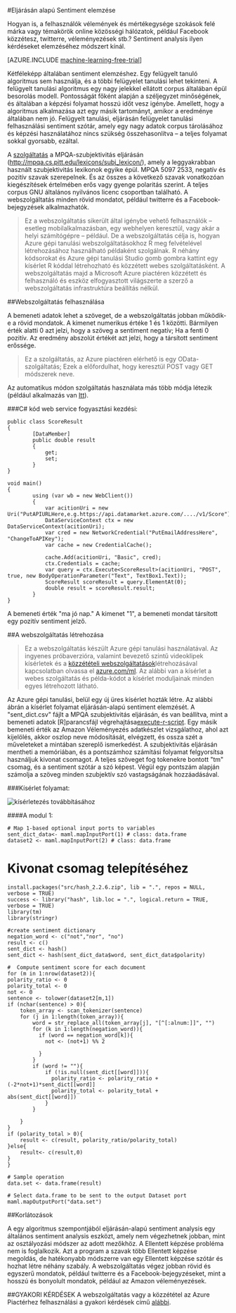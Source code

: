 <properties 
    pageTitle="Eljárásán alapú Sentiment Analysis |} Microsoft Azure" 
    description="Eljárásán alapú Sentiment elemzése" 
    services="machine-learning" 
    documentationCenter="" 
    authors="pengxia" 
    manager="jhubbard" 
    editor="cgronlun"/>

<tags 
    ms.service="machine-learning" 
    ms.workload="data-services" 
    ms.tgt_pltfrm="na" 
    ms.devlang="na" 
    ms.topic="article" 
    ms.date="09/16/2016" 
    ms.author="pengxia"/> 



#<a name="lexicon-based-sentiment-analysis"></a>Eljárásán alapú Sentiment elemzése 

Hogyan is, a felhasználók vélemények és mértékegysége szokások felé márka vagy témakörök online közösségi hálózatok, például Facebook közzétesz, twitterre, véleményezések stb.? Sentiment analysis ilyen kérdéseket elemzéséhez módszert kínál.


[AZURE.INCLUDE [machine-learning-free-trial](../../includes/machine-learning-free-trial.md)]

Kétféleképp általában sentiment elemzéshez. Egy felügyelt tanuló algoritmus sem használja, és a többi felügyelet tanulási lehet tekinteni. A felügyelt tanulási algoritmus egy nagy jelekkel ellátott corpus általában épül besorolás modell. Pontosságát főként alapján a széljegyzet minőségének, és általában a képzési folyamat hosszú időt vesz igénybe. Amellett, hogy a algoritmus alkalmazása azt egy másik tartományt, amikor a eredménye általában nem jó. Felügyelt tanulási, eljárásán felügyelet tanulási felhasználási sentiment szótár, amely egy nagy adatok corpus tárolásához és képzési használatához nincs szükség összehasonlítva – a teljes folyamat sokkal gyorsabb, ezáltal. 

A [szolgáltatás](https://datamarket.azure.com/dataset/aml_labs/lexicon_based_sentiment_analysis) a MPQA-szubjektivitás eljárásán (http://mpqa.cs.pitt.edu/lexicons/subj_lexicon/), amely a leggyakrabban használt szubjektivitás lexikonok egyike épül. MPQA 5097 2533, negatív és pozitív szavak szerepelnek. És az összes a következő szavak vonatkozóan kiegészítések értelmében erős vagy gyenge polaritás szerint. A teljes corpus GNU általános nyilvános licenc csoportban található. A webszolgáltatás minden rövid mondatot, például twitterre és a Facebook-bejegyzések alkalmazhatók. 

>Ez a webszolgáltatás sikerült által igénybe vehető felhasználók – esetleg mobilalkalmazásban, egy webhelyen keresztül, vagy akár a helyi számítógépre – például. De a webszolgáltatás célja is, hogyan Azure gépi tanulási webszolgáltatásokhoz R meg felvételével létrehozásához használható példaként szolgálnak. R néhány kódsorokat és Azure gépi tanulási Studio gomb gombra kattint egy kísérlet R kóddal létrehozható és közzétett webes szolgáltatásként. A webszolgáltatás majd a Microsoft Azure piactéren közzétett és felhasználó és eszköz elfogyasztott világszerte a szerző a webszolgáltatás infrastruktúra beállítás nélkül.

##<a name="consumption-of-web-service"></a>Webszolgáltatás felhasználása

A bemeneti adatok lehet a szöveget, de a webszolgáltatás jobban működik-e a rövid mondatok. A kimenet numerikus értéke 1 és 1 közötti. Bármilyen érték alatti 0 azt jelzi, hogy a szöveg a sentiment negatív; Ha a fenti 0 pozitív. Az eredmény abszolút értékét azt jelzi, hogy a társított sentiment erőssége. 

>Ez a szolgáltatás, az Azure piactéren elérhető is egy OData-szolgáltatás; Ezek a előfordulhat, hogy keresztül POST vagy GET módszerek neve. 

Az automatikus módon szolgáltatás használata más több módja létezik (például alkalmazás van [Itt](http://microsoftazuremachinelearning.azurewebsites.net/)).

###<a name="starting-c-code-for-web-service-consumption"></a>C# kód web service fogyasztási kezdési:

    public class ScoreResult
    {
            [DataMember]
            public double result
            {
                get;
                set;
            }
    }

    void main()
    {
            using (var wb = new WebClient())
            {
                var acitionUri = new Uri("PutAPIURLHere,e.g.https://api.datamarket.azure.com/..../v1/Score");
                DataServiceContext ctx = new DataServiceContext(acitionUri);
                var cred = new NetworkCredential("PutEmailAddressHere", "ChangeToAPIKey");
                var cache = new CredentialCache();
    
                cache.Add(acitionUri, "Basic", cred);
                ctx.Credentials = cache;
                var query = ctx.Execute<ScoreResult>(acitionUri, "POST", true, new BodyOperationParameter("Text", TextBox1.Text));
                ScoreResult scoreResult = query.ElementAt(0);
                double result = scoreResult.result;
            }
    }



A bemeneti érték "ma jó nap." A kimenet "1", a bemeneti mondat társított egy pozitív sentiment jelző. 

##<a name="creation-of-web-service"></a>A webszolgáltatás létrehozása
>Ez a webszolgáltatás készült Azure gépi tanulási használatával. Az ingyenes próbaverzióra, valamint bevezető szintű videoklipek kísérletek és a [közzétételi webszolgáltatások](machine-learning-publish-a-machine-learning-web-service.md)létrehozásával kapcsolatban olvassa el [azure.com/ml](http://azure.com/ml). Az alábbi van a kísérlet a webes szolgáltatás és példa-kódot a kísérlet moduljainak minden egyes létrehozott látható.


Az Azure gépi tanulási, belül egy új üres kísérlet hozták létre. Az alábbi ábrán a kísérlet folyamat eljárásán-alapú sentiment elemzését. A "sent_dict.csv" fájlt a MPQA szubjektivitás eljárásán, és van beállítva, mint a bemeneti adatok [R]parancsfájl végrehajtása[execute-r-script]. Egy másik bemeneti érték az Amazon Véleményezés adatkészlet vizsgálathoz, ahol azt kijelölés, akkor oszlop neve módosítását, elvégzett, és ossza szét a műveleteket a mintában szereplő ismerkedést. A szubjektivitás eljárásán mentheti a memóriában, és a pontszámhoz számítási folyamat felgyorsítsa használjuk kivonat csomagot. A teljes szöveget fog tokenekre bontott "tm" csomag, és a sentiment szótár a szó képest. Végül egy pontszám alapján számolja a szöveg minden szubjektív szó vastagságának hozzáadásával. 

###<a name="experiment-flow"></a>Kísérlet folyamat:

![kísérletezés továbbításához][2]


####<a name="module-1"></a>A modul 1:
    
    # Map 1-based optional input ports to variables
    sent_dict_data<- maml.mapInputPort(1) # class: data.frame
    dataset2 <- maml.mapInputPort(2) # class: data.frame
 
   # <a name="install-hash-package"></a>Kivonat csomag telepítéséhez
    install.packages("src/hash_2.2.6.zip", lib = ".", repos = NULL, verbose = TRUE)
    success <- library("hash", lib.loc = ".", logical.return = TRUE, verbose = TRUE)
    library(tm)
    library(stringr)

    #create sentiment dictionary
    negation_word <- c("not","nor", "no")
    result <- c()
    sent_dict <- hash()
    sent_dict <- hash(sent_dict_data$word, sent_dict_data$polarity)

    #  Compute sentiment score for each document
    for (m in 1:nrow(dataset2)){
    polarity_ratio <- 0
    polarity_total <- 0
    not <- 0
    sentence <- tolower(dataset2[m,1])
    if (nchar(sentence) > 0){
        token_array <- scan_tokenizer(sentence)
        for (j in 1:length(token_array)){
            word = str_replace_all(token_array[j], "[^[:alnum:]]", "")
            for (k in 1:length(negation_word)){
              if (word == negation_word[k]){
                not <- (not+1) %% 2

              }
            }
            if (word != ""){
                if (!is.null(sent_dict[[word]])){
                  polarity_ratio <- polarity_ratio + (-2*not+1)*sent_dict[[word]]
                  polarity_total <- polarity_total + abs(sent_dict[[word]])
                }
            }
          
        }
    }
    if (polarity_total > 0){
        result <- c(result, polarity_ratio/polarity_total)
    }else{
        result<- c(result,0)
    }
    }

    # Sample operation
    data.set <- data.frame(result)

    # Select data.frame to be sent to the output Dataset port
    maml.mapOutputPort("data.set")
    


##<a name="limitations"></a>Korlátozások

A egy algoritmus szempontjából eljárásán-alapú sentiment analysis egy általános sentiment analysis eszközt, amely nem végezhetnek jobban, mint az osztályozási módszer az adott mezőkhöz. A Ellentett képzése probléma nem is foglalkozik. Azt a program a szavak több Ellentett képzése megoldás, de hatékonyabb módszerre van egy Ellentett képzése szótár és hozhat létre néhány szabály. A webszolgáltatás végez jobban rövid és egyszerű mondatok, például twitterre és a Facebook-bejegyzéseket, mint a hosszú és bonyolult mondatok, például az Amazon véleményezések. 

##<a name="faq"></a>GYAKORI KÉRDÉSEK
A webszolgáltatás vagy a közzététel az Azure Piactérhez felhasználási a gyakori kérdések című [alábbi](machine-learning-marketplace-faq.md).

[1]: ./media/machine-learning-r-csharp-lexicon-based-sentiment-analysis/sentiment_analysis_1.png
[2]: ./media/machine-learning-r-csharp-lexicon-based-sentiment-analysis/sentiment_analysis_2.png


<!-- Module References -->
[execute-r-script]: https://msdn.microsoft.com/library/azure/30806023-392b-42e0-94d6-6b775a6e0fd5/

 
